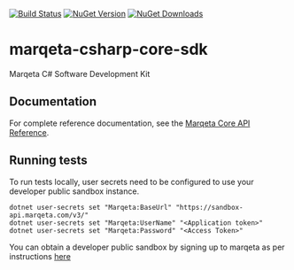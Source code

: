 [![Build Status](https://dev.azure.com/lflanagan/liamflan/_apis/build/status/CapitalOnTap.marqeta-csharp-core-sdk?branchName=master)](https://dev.azure.com/lflanagan/liamflan/_build/latest?definitionId=4&branchName=master)
[![NuGet Version](https://img.shields.io/nuget/v/Marqeta.Core.Sdk)](https://www.nuget.org/packages/Marqeta.Core.Sdk)
[![NuGet Downloads](https://img.shields.io/nuget/dt/Marqeta.Core.Sdk)](https://www.nuget.org/packages/Marqeta.Core.Sdk)

# marqeta-csharp-core-sdk

Marqeta C# Software Development Kit

## Documentation

For complete reference documentation, see the [Marqeta Core API Reference](https://www.marqeta.com/api/docs/WYDH6igAAL8FnF21/api-introduction).

## Running tests

To run tests locally, user secrets need to be configured to use your developer public sandbox instance.
```
dotnet user-secrets set "Marqeta:BaseUrl" "https://sandbox-api.marqeta.com/v3/"
dotnet user-secrets set "Marqeta:UserName" "<Application token>"
dotnet user-secrets set "Marqeta:Password" "<Access Token>"
```
You can obtain a developer public sandbox by signing up to marqeta as per instructions [here](https://www.marqeta.com/docs/developer-guides/core-api-quick-start#_create_an_account)
